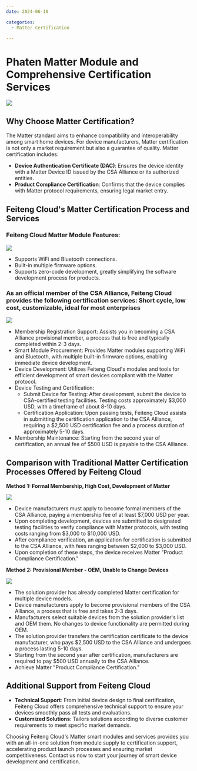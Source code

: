 ```yaml
---
date: 2024-06-18

categories:
  - Matter Certification

---
```


# Phaten Matter Module and Comprehensive Certification Services

![](/assets/images/matter认证en.png)

## Why Choose Matter Certification?

The Matter standard aims to enhance compatibility and interoperability among smart home devices. For device manufacturers, Matter certification is not only a market requirement but also a guarantee of quality. <!-- more -->Matter certification includes:

- **Device Authentication Certificate (DAC)**: Ensures the device identity with a Matter Device ID issued by the CSA Alliance or its authorized entities.
- **Product Compliance Certification**: Confirms that the device complies with Matter protocol requirements, ensuring legal market entry.

## Feiteng Cloud's Matter Certification Process and Services

### Feiteng Cloud Matter Module Features:

![](/assets/images/matter_renzheng4en.jpg)

- Supports WiFi and Bluetooth connections.
- Built-in multiple firmware options.
- Supports zero-code development, greatly simplifying the software development process for products.

### As an official member of the CSA Alliance, Feiteng Cloud provides the following certification services: Short cycle, low cost, customizable, ideal for most enterprises

![](/assets/images/matter_renzheng2en.png)

- Membership Registration Support: Assists you in becoming a CSA Alliance provisional member, a process that is free and typically completed within 2-3 days.
- Smart Module Procurement: Provides Matter modules supporting WiFi and Bluetooth, with multiple built-in firmware options, enabling immediate device development.
- Device Development: Utilizes Feiteng Cloud's modules and tools for efficient development of smart devices compliant with the Matter protocol.
- Device Testing and Certification:
    - Submit Device for Testing: After development, submit the device to CSA-certified testing facilities. Testing costs approximately $3,000 USD, with a timeframe of about 8-10 days.
    - Certification Application: Upon passing tests, Feiteng Cloud assists in submitting the certification application to the CSA Alliance, requiring a $2,500 USD certification fee and a process duration of approximately 5-10 days.
- Membership Maintenance: Starting from the second year of certification, an annual fee of $500 USD is payable to the CSA Alliance.

## Comparison with Traditional Matter Certification Processes Offered by Feiteng Cloud

**Method 1: Formal Membership, High Cost, Development of Matter**

![](/assets/images/matter_renzheng1en.png)

- Device manufacturers must apply to become formal members of the CSA Alliance, paying a membership fee of at least $7,000 USD per year.
- Upon completing development, devices are submitted to designated testing facilities to verify compliance with Matter protocols, with testing costs ranging from $3,000 to $10,000 USD.
- After compliance verification, an application for certification is submitted to the CSA Alliance, with fees ranging between $2,000 to $3,000 USD.
- Upon completion of these steps, the device receives Matter "Product Compliance Certification."

**Method 2: Provisional Member - OEM, Unable to Change Devices**

![](/assets/images/matter_renzheng3en.png)

- The solution provider has already completed Matter certification for multiple device models.
- Device manufacturers apply to become provisional members of the CSA Alliance, a process that is free and takes 2-3 days.
- Manufacturers select suitable devices from the solution provider's list and OEM them. No changes to device functionality are permitted during OEM.
- The solution provider transfers the certification certificate to the device manufacturer, who pays $2,500 USD to the CSA Alliance and undergoes a process lasting 5-10 days.
- Starting from the second year after certification, manufacturers are required to pay $500 USD annually to the CSA Alliance.
- Achieve Matter "Product Compliance Certification."

## Additional Support from Feiteng Cloud

- **Technical Support**: From initial device design to final certification, Feiteng Cloud offers comprehensive technical support to ensure your devices smoothly pass all tests and evaluations.
- **Customized Solutions**: Tailors solutions according to diverse customer requirements to meet specific market demands.

Choosing Feiteng Cloud's Matter smart modules and services provides you with an all-in-one solution from module supply to certification support, accelerating product launch processes and ensuring market competitiveness. Contact us now to start your journey of smart device development and certification.
